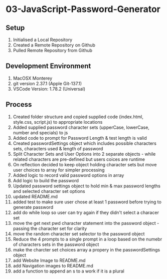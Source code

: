 # 03-JavaScript-Password-Generator

## Setup
1. Initialised a Local Repository
2. Created a Remote Repository on Github
3. Pulled Remote Repository from Github

## Development Environment
1. MacOSX Monterey
2. git version 2.37.1 (Apple Git-137.1)
3. VSCode Version: 1.78.2 (Universal)

## Process
1. Created folder structure and copied supplied code (index.html, style.css, script.js) to appropriate locations
2. Added supplied password character sets (upperCase, lowerCase, number and specials) to js
3. Added code to prompt for Password Length & test length is valid
4. Created passwordSettings object which includes possible characters sets, characters used & length of password
5. Split Character Sets and User Options into 2 separate objects - while related characters are pre-defined but users coices are runtime
6. On reflection decided to keep object holding character sets but move user choices to array for simpler processing
7. Added logic to record valid password options in array
8. Add logic to build the password
9. Updated password settings object to hold min & max password lengths and selected character set options
10. updated README.md
11. added test to make sure user chose at least 1 password before trying to  generate password
12. add do while loop so user can try again if they didn't select a characer set
13. move the get next pwd character statement into the password object - passing the character set for clarity
14. move the random character set selector to the password object
15. Reduce the 4 prompts to a single prompt in a loop based on the numebr of characters sets in the password object
16. make the charcter set choices array a propery in the passwordSettings object
17. add Website Image to README.md
18. add Navigation images to README.md
19. add a function to append an s to a work if it is a plural